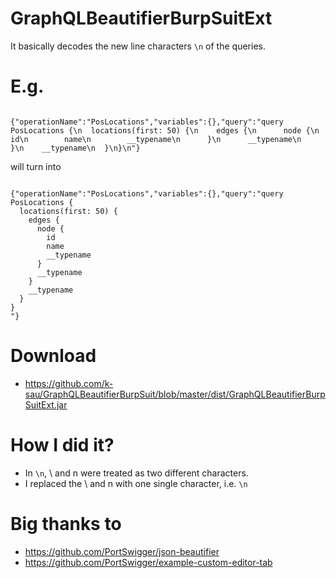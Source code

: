 # GraphQLBeautifierBurpSuitExt

It basically decodes the new line characters `\n` of the queries.

# E.g.

```

{"operationName":"PosLocations","variables":{},"query":"query PosLocations {\n  locations(first: 50) {\n    edges {\n      node {\n        id\n        name\n        __typename\n      }\n      __typename\n    }\n    __typename\n  }\n}\n"}

```

will turn into

```

{"operationName":"PosLocations","variables":{},"query":"query PosLocations {
  locations(first: 50) {
    edges {
      node {
        id
        name
        __typename
      }
      __typename
    }
    __typename
  }
}
"}

```

# Download

+ https://github.com/k-sau/GraphQLBeautifierBurpSuit/blob/master/dist/GraphQLBeautifierBurpSuitExt.jar

# How I did it?

+ In `\n`, \ and n were treated as two different characters.
+ I replaced the \ and n with one single character, i.e. `\n`

# Big thanks to

+ https://github.com/PortSwigger/json-beautifier
+ https://github.com/PortSwigger/example-custom-editor-tab
